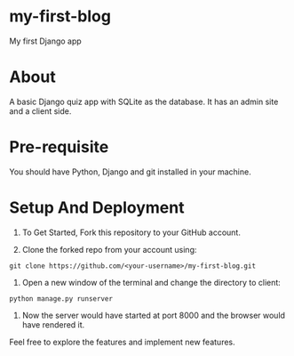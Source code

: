 # my-first-blog
My first Django app

# About
A basic Django quiz app with SQLite as the database. It has an admin site and a client side.

# Pre-requisite
You should have Python, Django and git installed in your machine.

# Setup And Deployment
1. To Get Started, Fork this repository to your GitHub account.

1. Clone the forked repo from your account using:

`git clone https://github.com/<your-username>/my-first-blog.git`

1. Open a new window of the terminal and change the directory to client:

`python manage.py runserver`

1. Now the server would have started at port 8000 and the browser would have rendered it.

Feel free to explore the features and implement new features.


